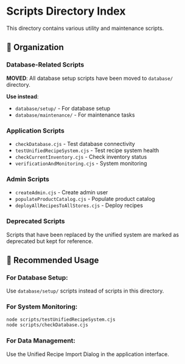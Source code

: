 # Scripts Directory Index

This directory contains various utility and maintenance scripts.

## 📁 Organization

### Database-Related Scripts
**MOVED**: All database setup scripts have been moved to `database/` directory.

**Use instead**:
- `database/setup/` - For database setup
- `database/maintenance/` - For maintenance tasks

### Application Scripts
- `checkDatabase.cjs` - Test database connectivity
- `testUnifiedRecipeSystem.cjs` - Test recipe system health
- `checkCurrentInventory.cjs` - Check inventory status
- `verificationAndMonitoring.cjs` - System monitoring

### Admin Scripts  
- `createAdmin.cjs` - Create admin user
- `populateProductCatalog.cjs` - Populate product catalog
- `deployAllRecipesToAllStores.cjs` - Deploy recipes

### Deprecated Scripts
Scripts that have been replaced by the unified system are marked as deprecated but kept for reference.

## 🎯 Recommended Usage

### For Database Setup:
Use `database/setup/` scripts instead of scripts in this directory.

### For System Monitoring:
```bash
node scripts/testUnifiedRecipeSystem.cjs
node scripts/checkDatabase.cjs
```

### For Data Management:
Use the Unified Recipe Import Dialog in the application interface.
